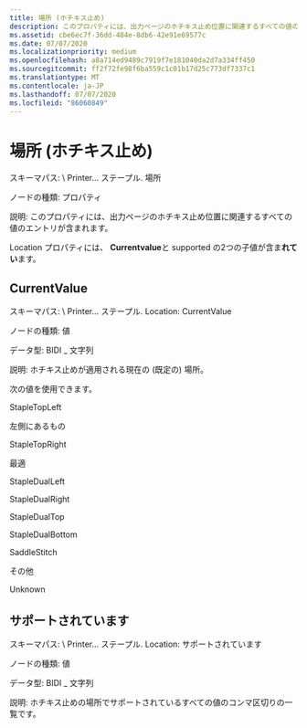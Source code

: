 ```yaml
---
title: 場所 (ホチキス止め)
description: このプロパティには、出力ページのホチキス止め位置に関連するすべての値のエントリが含まれます。
ms.assetid: cbe6ec7f-36dd-484e-8db6-42e91e69577c
ms.date: 07/07/2020
ms.localizationpriority: medium
ms.openlocfilehash: a8a714ed9489c7919f7e181040da2d7a334ff450
ms.sourcegitcommit: ff2f72fe98f6ba559c1c01b17d25c773df7337c1
ms.translationtype: MT
ms.contentlocale: ja-JP
ms.lasthandoff: 07/07/2020
ms.locfileid: "86060849"
---
```

# <a name="location-staple"></a>場所 (ホチキス止め)

スキーマパス: \\ Printer... ステープル. 場所

ノードの種類: プロパティ

説明: このプロパティには、出力ページのホチキス止め位置に関連するすべての値のエントリが含まれます。

Location プロパティには、 **Currentvalue**と supported の2つの子値が含ま**れてい**ます。

## <a name="currentvalue"></a>CurrentValue

スキーマパス: \\ Printer... ステープル. Location: CurrentValue

ノードの種類: 値

データ型: BIDI \_ 文字列

説明: ホチキス止めが適用される現在の (既定の) 場所。

次の値を使用できます。

StapleTopLeft

左側にあるもの

StapleTopRight

最適

StapleDualLeft

StapleDualRight

StapleDualTop

StapleDualBottom

SaddleStitch

その他

Unknown

## <a name="supported"></a>サポートされています

スキーマパス: \\ Printer... ステープル. Location: サポートされています

ノードの種類: 値

データ型: BIDI \_ 文字列

説明: ホチキス止めの場所でサポートされているすべての値のコンマ区切りの一覧です。
